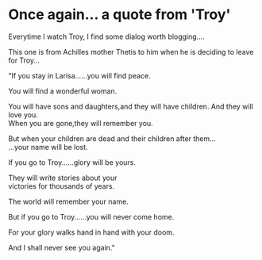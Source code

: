 Once again... a quote from 'Troy'
===
Everytime I watch Troy, I find some dialog worth blogging....  
  
This one is from Achilles mother Thetis to him when he is deciding to leave for Troy...  
  
"If you stay in Larisa......you will find peace.  
  
You will find a wonderful woman.  
  
You will have sons and daughters,and they will have children. And they will love you.  
When you are gone,they will remember you.  
  
But when your children are dead and their children after them...  
...your name will be lost.  
  
  
  
If you go to Troy......glory will be yours.  
  
They will write stories about your  
victories for thousands of years.  
  
The world will remember your name.  
  
But if you go to Troy......you will never come home.  
  
For your glory walks hand in hand with your doom.  
  
And I shall never see you again."

